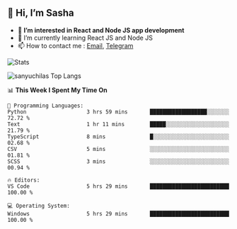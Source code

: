 ## 👋 Hi, I’m Sasha

- 👀 **I’m interested in React and Node JS app development** 
- 🌱 I’m currently learning React JS and Node JS
- 📫 How to contact me : [Email](mailto:sanyuchilas@gmail.com), [Telegram](https://t.me/sanyuchilas)

![Stats](https://github-readme-stats.vercel.app/api?username=sanyuchilas&show_icons=true&theme=react&hide=issues&count_private=true&layout=compact)

![sanyuchilas Top Langs](https://github-readme-stats.vercel.app/api/top-langs/?username=sanyuchilas&theme=react&hide_border=true&include_all_commits=true&count_private=true)

<!--START_SECTION:waka-->
📊 **This Week I Spent My Time On** 

```text
💬 Programming Languages: 
Python                   3 hrs 59 mins       ██████████████████░░░░░░░   72.72 % 
Text                     1 hr 11 mins        █████░░░░░░░░░░░░░░░░░░░░   21.79 % 
TypeScript               8 mins              █░░░░░░░░░░░░░░░░░░░░░░░░   02.68 % 
CSV                      5 mins              ░░░░░░░░░░░░░░░░░░░░░░░░░   01.81 % 
SCSS                     3 mins              ░░░░░░░░░░░░░░░░░░░░░░░░░   00.94 % 

🔥 Editors: 
VS Code                  5 hrs 29 mins       █████████████████████████   100.00 % 

💻 Operating System: 
Windows                  5 hrs 29 mins       █████████████████████████   100.00 % 
```


<!--END_SECTION:waka-->
